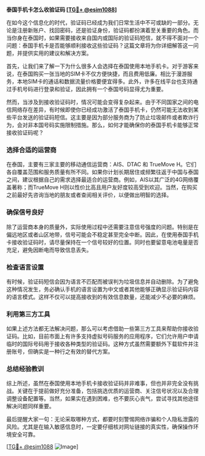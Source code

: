 **泰国手机卡怎么收验证码 [[TG💪+ @esim1088](https://t.me/s/esim1088)]**

在如今这个信息化的时代，验证码已经成为我们日常生活中不可或缺的一部分。无论是注册新账户、找回密码，还是验证身份，验证码都扮演着至关重要的角色。而当你身在泰国时，如果需要接收来自国内或国际的验证码短信，就不得不面对一个问题：泰国手机卡是否能够顺利接收这些验证码？这篇文章将为你详细解答这一问题，并提供实用的建议和解决方案。

首先，让我们来了解一下为什么很多人会选择在泰国使用本地手机卡。对于游客来说，在泰国购买一张当地的SIM卡不仅方便快捷，而且费用低廉。相比于漫游服务，本地SIM卡的通话和数据流量价格要便宜得多。此外，许多在线平台也支持通过手机号码进行登录和验证，因此拥有一个泰国号码显得尤为重要。

然而，当涉及到接收验证码时，情况可能会变得复杂起来。由于不同国家之间的电信网络存在差异，有时候即使你已经成功激活了泰国手机卡，仍然可能无法收到某些平台发送的验证码短信。这主要是因为部分服务商为了防止垃圾邮件或者欺诈行为，会对非本国号码实施限制措施。那么，如何才能确保你的泰国手机卡能够正常接收验证码呢？

### **选择合适的运营商**

在泰国，主要有三家主要的移动通信运营商：AIS、DTAC 和 TrueMove H。它们各自覆盖范围和服务质量有所不同。如果你计划长期居住或频繁往返于中国与泰国之间，建议根据自己的需求选择最适合的运营商。例如，AIS以其广泛的4G网络覆盖著称；而TrueMove H则以性价比高且用户友好度较高受到欢迎。当然，在购买之前最好先咨询当地的朋友或者查阅相关评价，以便做出明智的选择。

### **确保信号良好**

除了运营商本身的质量外，实际使用过程中还需要注意信号强度的问题。特别是在偏远地区或者山区地带，信号可能会不稳定甚至完全中断。因此，在使用泰国手机卡接收验证码时，请尽量保持在一个信号较好的位置。同时也要留意电池电量是否充足，避免因断电而导致信息丢失。

### **检查语言设置**

有时候，验证码短信会因为语言不匹配而被误判为垃圾信息并自动删除。为了避免这种情况发生，务必确认手机的语言设置为中文或者其他能够正确显示验证码内容的语言模式。这样不仅可以提高接收到的有效信息数量，还能减少不必要的麻烦。

### **利用第三方工具**

如果上述方法都无法解决问题，那么可以考虑借助一些第三方工具来帮助你接收验证码。比如，目前市面上有许多支持虚拟号码服务的应用程序，它们允许用户申请临时的国际号码用于接收各种类型的验证码。这种方式虽然需要额外下载软件并注册账号，但确实是一种行之有效的替代方案。

### **总结经验教训**

综上所述，虽然在泰国使用本地手机卡接收验证码并非难事，但也并非完全没有挑战。关键在于提前做好充分准备，包括挑选优质的运营商、关注信号状况以及合理调整设备配置等。当然，如果实在遇到困难，也不要灰心丧气，尝试寻找其他途径解决问题同样重要。

最后提醒大家一句：无论采取哪种方式，都要时刻警惕网络诈骗和个人隐私泄露的风险。尤其是在输入敏感信息时，一定要仔细核对网址链接的真实性，确保操作环境安全可靠。

[[TG💪+ @esim1088](https://t.me/s/esim1088) ![Image](https://i.postimg.cc/4NQfJmqS/Snipaste-2025-05-13-00-14-12.png)]